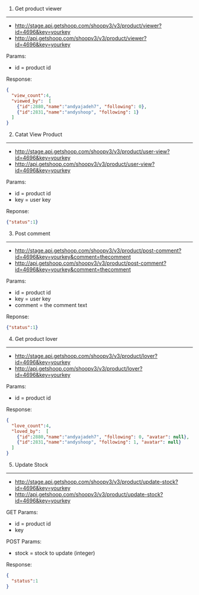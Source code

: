 1. Get product viewer
----------------------

- http://stage.api.getshoop.com/shoopv3/v3/product/viewer?id=4696&key=yourkey
- http://api.getshoop.com/shoopv3/v3/product/viewer?id=4696&key=yourkey

Params:
- id = product id

Response:

```json
{
  "view_count":4,
  "viewed_by":  [
    {"id":2880,"name":"andyajadeh7", "following": 0},
    {"id":2831,"name":"andyshoop", "following": 1}
  ]
}
```

2. Catat View Product
----------------------

- http://stage.api.getshoop.com/shoopv3/v3/product/user-view?id=4696&key=yourkey
- http://api.getshoop.com/shoopv3/v3/product/user-view?id=4696&key=yourkey

Params:
- id = product id
- key = user key

Reponse:

```json
{"status":1}
```

3. Post comment
----------------

- http://stage.api.getshoop.com/shoopv3/v3/product/post-comment?id=4696&key=yourkey&comment=thecomment
- http://api.getshoop.com/shoopv3/v3/product/post-comment?id=4696&key=yourkey&comment=thecomment

Params:
- id = product id
- key = user key
- comment = the comment text

Reponse:

```json
{"status":1}
```

4. Get product lover
----------------------

- http://stage.api.getshoop.com/shoopv3/v3/product/lover?id=4696&key=yourkey
- http://api.getshoop.com/shoopv3/v3/product/lover?id=4696&key=yourkey

Params:
- id = product id

Response:

```json
{
  "love_count":4,
  "loved_by":  [
    {"id":2880,"name":"andyajadeh7", "following": 0, "avatar": null},
    {"id":2831,"name":"andyshoop", "following": 1, "avatar": null}
  ]
}
```

5. Update Stock
----------------

- http://stage.api.getshoop.com/shoopv3/v3/product/update-stock?id=4696&key=yourkey
- http://api.getshoop.com/shoopv3/v3/product/update-stock?id=4696&key=yourkey

GET Params:
- id = product id
- key

POST Params:
- stock = stock to update (integer)

Response:

```json
{
  "status":1
}
```
